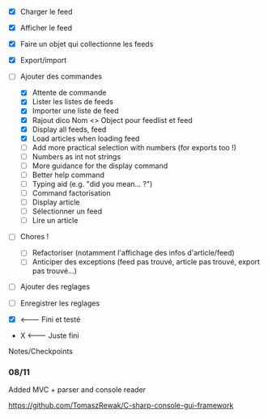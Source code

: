 * [x] Charger le feed 
* [x] Afficher le feed 
* [x] Faire un objet qui collectionne les feeds 
* [x] Export/import 
* [ ] Ajouter des commandes
	* [x] Attente de commande
	* [x] Lister les listes de feeds
	* [x] Importer une liste de feed
	* [x] Rajout dico Nom <> Object pour feedlist et feed
	* [x] Display all feeds, feed 
	* [x] Load articles when loading feed
	* [ ] Add more practical selection with numbers (for exports too !)
	* [ ] Numbers as int not strings
	* [ ] More guidance for the display command
	* [ ] Better help command
	* [ ] Typing aid (e.g. "did you mean... ?")
	* [ ] Command factorisation
	* [ ] Display article
	* [ ] Sélectionner un feed
	* [ ] Lire un article
* [ ] Chores !
	* [ ] Refactoriser (notamment l'affichage des infos d'article/feed)
	* [ ] Anticiper des exceptions (feed pas trouvé, article pas trouvé, export pas trouvé...)
* [ ] Ajouter des reglages
* [ ] Enregistrer les reglages


* [x] <--- Fini et testé
* X <--- Juste fini

Notes/Checkpoints

### 08/11
Added MVC + parser and console reader

https://github.com/TomaszRewak/C-sharp-console-gui-framework